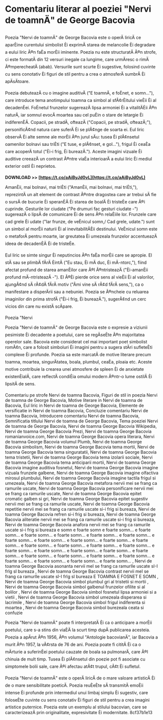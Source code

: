 # Comentariu literar al poeziei "Nervi de toamnÄ" de George Bacovia
 
Poezia "Nervi de toamnÄ" de George Bacovia este o operÄ liricÄ ce aparÈine curentului simbolist Èi exprimÄ starea de melancolie Èi degradare a eului liric Ã®n faÈa morÈii iminente. Poezia nu este structuratÄ Ã®n strofe, ci este formatÄ din 12 versuri inegale ca lungime, care urmÄresc o rimÄ Ã®mperecheatÄ (abab). Versurile sunt scurte Èi sugestive, folosind cuvinte cu sens conotativ Èi figuri de stil pentru a crea o atmosferÄ sumbrÄ Èi apÄsÄtoare.
 
Poezia debuteazÄ cu o imagine auditivÄ ("E toamnÄ, e foÈnet, e somn..."), care introduce tema anotimpului toamna ca simbol al sfÃ¢rÈitului vieÈii Èi al decadenÈei. FoÈnetul frunzelor sugereazÄ lipsa armoniei Èi a vitalitÄÈii Ã®n naturÄ, iar somnul evocÄ moartea sau cel puÈin o stare de letargie Èi indiferenÈÄ. Copacii, pe stradÄ, ofteazÄ ("Copacii, pe stradÄ, ofteazÄ;"), personificÃ¢nd natura care suferÄ Èi se plÃ¢nge de soarta ei. Eul liric observÄ Èi alte semne ale morÈii Ã®n jurul sÄu: tusea Èi plÃ¢nsetul oamenilor bolnavi sau triÈti ("E tuse, e plÃ¢nset, e gol..."), frigul Èi ceaÈa care acoperÄ totul ("Èi-i frig, Èi bureazÄ."). Aceste imagini vizuale Èi auditive creeazÄ un contrast Ã®ntre viaÈa interioarÄ a eului liric Èi mediul exterior ostil Èi neprietos.
 
**DOWNLOAD >> [https://t.co/aAiByJd0vL](https://t.co/aAiByJd0vL)**


 
AmanÈii, mai bolnavi, mai triÈti ("AmanÈii, mai bolnavi, mai triÈti,"), reprezintÄ un alt element de contrast Ã®ntre dragostea care ar trebui sÄ fie o sursÄ de bucurie Èi speranÈÄ Èi starea de boalÄ Èi tristeÈe care Ã®i cuprinde. Gesturile lor ciudate ("Pe drumuri fac gesturi ciudate -") sugereazÄ o lipsÄ de comunicare Èi de sens Ã®n relaÈiile lor. Frunzele care cad grele Èi udate ("Iar frunze, de veÈnicul somn,/ Cad grele, udate.") sunt un simbol al morÈii naturii Èi al inevitabilitÄÈii destinului. VeÈnicul somn este o metaforÄ pentru moarte, iar greutatea Èi umezeala frunzelor accentueazÄ ideea de decadenÈÄ Èi de tristeÈe.
 
Eul liric se simte singur Èi neputincios Ã®n faÈa morÈii care se apropie. El stÄ sau se plimbÄ fÄrÄ ÈintÄ ("Eu stau, Èi mÄ duc, Èi mÄ-ntorc,"), fiind afectat profund de starea amanÈilor care Ã®l Ã®ntristeazÄ ("Èi-amanÈii profund mÄ-ntristeazÄ -"). El Ã®Èi pierde orice sens al vieÈii Èi al valorilor, ajungÃ¢nd sÄ rÃ¢dÄ fÄrÄ motiv ("Ãmi vine sÄ rÃ¢d fÄrÄ sens,"), ca o manifestare a disperÄrii sau a nebuniei. Poezia se Ã®ncheie cu reluarea imaginilor din prima strofÄ ("Èi-i frig, Èi bureazÄ."), sugerÃ¢nd un cerc vicios din care nu existÄ scÄpare.
 
Poezia "Nervi

Poezia "Nervi de toamnÄ" de George Bacovia este o expresie a viziunii pesimiste Èi decadente a poetului, care se regÄseÈte Ã®n majoritatea operelor sale. Bacovia este considerat cel mai important poet simbolist romÃ¢n, care a folosit simboluri Èi imagini pentru a sugera stÄri sufleteÈti complexe Èi profunde. Poezia sa este marcatÄ de motive literare precum toamna, moartea, singurÄtatea, boala, plumbul, ceaÈa, ploaia etc. Aceste motive contribuie la crearea unei atmosfere de spleen Èi de anxietate existenÈialÄ, care reflectÄ condiÈia omului modern Ã®ntr-o lume ostilÄ Èi lipsitÄ de sens.
 
Comentariu pe strofe Nervi de toamna Bacovia,  Figuri de stil in poezia Nervi de toamna de George Bacovia,  Motive literare in Nervi de toamna de Bacovia,  Eul liric in Nervi de toamna de George Bacovia,  Elemente de versificatie in Nervi de toamna Bacovia,  Concluzie comentariu Nervi de toamna Bacovia,  Introducere comentariu Nervi de toamna Bacovia,  Semnificatia titlului Nervi de toamna de George Bacovia,  Tema poeziei Nervi de toamna de George Bacovia,  Nervi de toamna George Bacovia Wikipedia,  Nervi de toamna George Bacovia Prezi,  Nervi de toamna George Bacovia romanianvoice.com,  Nervi de toamna George Bacovia opera literara,  Nervi de toamna George Bacovia volumul Plumb,  Nervi de toamna George Bacovia simbolism,  Nervi de toamna George Bacovia tema mortii,  Nervi de toamna George Bacovia tema singuratatii,  Nervi de toamna George Bacovia tema tristetii,  Nervi de toamna George Bacovia tema izolarii sociale,  Nervi de toamna George Bacovia tema anticiparii mortii,  Nervi de toamna George Bacovia imagine auditiva fosnetul,  Nervi de toamna George Bacovia imagine vizuala frunzele galbene,  Nervi de toamna George Bacovia imagine olfactiva mirosul plumbului,  Nervi de toamna George Bacovia imagine tactila frigul si umezeala,  Nervi de toamna George Bacovia metafora nervii mei se frang ca ramurile uscate,  Nervi de toamna George Bacovia personificare nervii mei se frang ca ramurile uscate,  Nervi de toamna George Bacovia epitet cromatic galben si gri,  Nervi de toamna George Bacovia epitet sugestiv nervii mei se frang ca ramurile uscate,  Nervi de toamna George Bacovia repetitie nervii mei se frang ca ramurile uscate si-i frig si bureaza,  Nervi de toamna George Bacovia refren si-i frig si bureaza,  Nervi de toamna George Bacovia aliteratie nervii mei se frang ca ramurile uscate si-i frig si bureaza,  Nervi de toamna George Bacovia anafora nervii mei se frang ca ramurile uscate si-i frig si bureaza e somn e foarte somn e foarte somn... e foarte somn... e foarte somn... e foarte somn... e foarte somn... e foarte somn... e foarte somn... e foarte somn... e foarte somn... e foarte somn... e foarte somn... e foarte somn... e foarte somn... e foarte somn... e foarte somn... e foarte somn... e foarte somn... e foarte somn... e foarte somn... e foarte somn... e foarte somn... e foarte somn... e foarte somn... e foarte somn... e foarte somn... e foarte somn... e foarte somn... e foarte somn... ,  Nervi de toamna George Bacovia asonanta nervii meI se frang ca ramurIle uscate sI-I frIg sI bureaza ,  Nervi de toamna George Bacovia contrast nervii meI se frang ca ramurIle uscate sI-I frIg sI bureaza E TOAMNA E FOSNET E SOMN ,  Nervi de toamna George Bacovia simbol plumbul gri al tristetii si mortii ,  Nervi de toamna George Bacovia simbol galbenul frunzelor ofilite si al bolilor ,  Nervi de toamna George Bacovia simbol fosnetul lipsa armoniei si a vietii ,  Nervi de toamna George Bacovia simbol umezeala disperarea si lacrimile ,  Nervi de toamna George Bacovia simbol frigul indiferenta si moartea ,  Nervi de toamna George Bacovia simbol burezeala ceata si confuzie
 
Poezia "Nervi de toamnÄ" poate fi interpretatÄ Èi ca o anticipare a morÈii poetului, care s-a stins din viaÈÄ la scurt timp dupÄ publicarea acesteia. Poezia a apÄrut Ã®n 1956, Ã®n volumul "Antologie bacovianÄ", iar Bacovia a murit Ã®n 1957, la vÃ¢rsta de 76 de ani. Poezia poate fi cititÄ Èi ca o mÄrturie a suferinÈei poetului cauzate de boala sa pulmonarÄ, care Ã®l chinuia de mult timp. Tusea Èi plÃ¢nsetul din poezie pot fi asociate cu simptomele bolii sale, care Ã®i afectau atÃ¢t trupul, cÃ¢t Èi sufletul.
 
Poezia "Nervi de toamnÄ" este o operÄ liricÄ de o mare valoare artisticÄ Èi de o mare sensibilitate poeticÄ. Poezia reuÈeÈte sÄ transmitÄ emoÈii intense Èi profunde prin intermediul unui limbaj simplu Èi sugestiv, care foloseÈte cuvinte cu sens conotativ Èi figuri de stil pentru a crea imagini artistice puternice. Poezia este un exemplu al stilului bacovian, care se caracterizeazÄ prin originalitate, expresivitate Èi modernitate.
 8cf37b1e13
 
